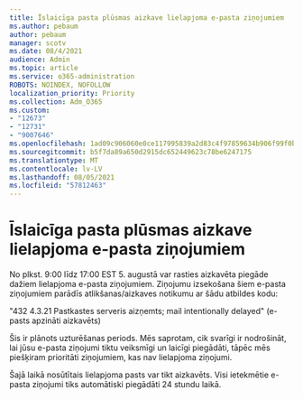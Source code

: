 ```yaml
---
title: Īslaicīga pasta plūsmas aizkave lielapjoma e-pasta ziņojumiem
ms.author: pebaum
author: pebaum
manager: scotv
ms.date: 08/4/2021
audience: Admin
ms.topic: article
ms.service: o365-administration
ROBOTS: NOINDEX, NOFOLLOW
localization_priority: Priority
ms.collection: Adm_O365
ms.custom:
- "12673"
- "12731"
- "9007646"
ms.openlocfilehash: 1ad09c906060e0ce117995839a2d83c4f97859634b906f99f0b6c0d72a4efa9e
ms.sourcegitcommit: b5f7da89a650d2915dc652449623c78be6247175
ms.translationtype: MT
ms.contentlocale: lv-LV
ms.lasthandoff: 08/05/2021
ms.locfileid: "57812463"
---
```

# <a name="temporary-mail-flow-delay-for-bulk-emails"></a>Īslaicīga pasta plūsmas aizkave lielapjoma e-pasta ziņojumiem

No plkst. 9:00 līdz 17:00 EST 5. augustā var rasties aizkavēta piegāde dažiem lielapjoma e-pasta ziņojumiem. Ziņojumu izsekošana šiem e-pasta ziņojumiem parādīs atlikšanas/aizkaves notikumu ar šādu atbildes kodu:

"432 4.3.21 Pastkastes serveris aizņemts; mail intentionally delayed" (e-pasts apzināti aizkavēts)

Šis ir plānots uzturēšanas periods. Mēs saprotam, cik svarīgi ir nodrošināt, lai jūsu e-pasta ziņojumi tiktu veiksmīgi un laicīgi piegādāti, tāpēc mēs piešķiram prioritāti ziņojumiem, kas nav lielapjoma ziņojumi. 

Šajā laikā nosūtītais lielapjoma pasts var tikt aizkavēts. Visi ietekmētie e-pasta ziņojumi tiks automātiski piegādāti 24 stundu laikā.
